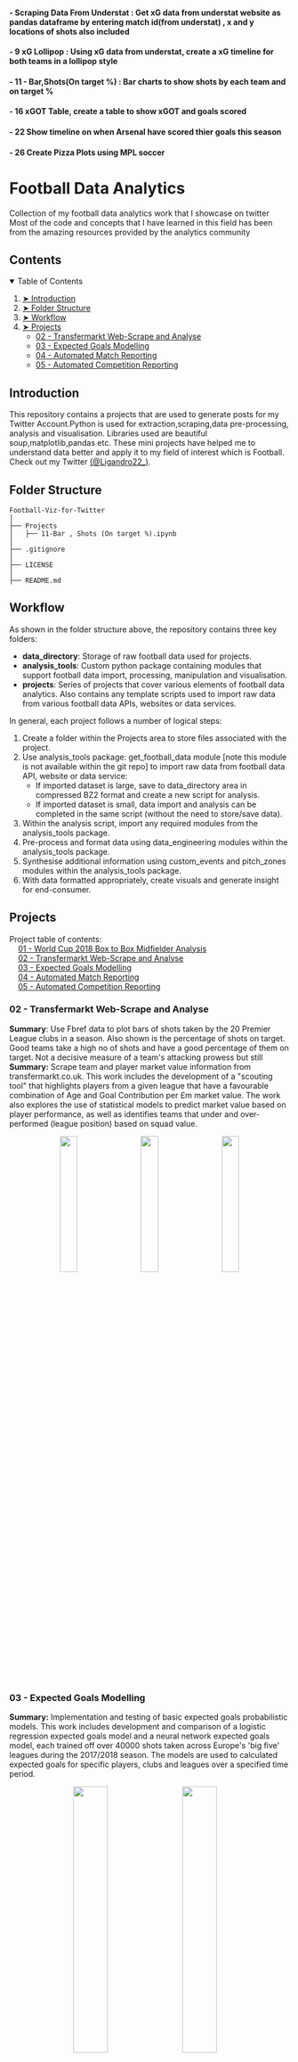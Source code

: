
#### - Scraping Data From Understat : Get xG data from understat website as pandas dataframe by entering match id(from understat) , x and y locations of shots also included
#### -  9 xG Lollipop : Using xG data from understat, create a xG timeline for both teams in a lollipop style
#### - 11 - Bar,Shots(On target %) : Bar charts to show shots by each team and on target %
#### - 16 xGOT Table, create a table to show xGOT and goals scored
#### - 22 Show timeline on when Arsenal have scored thier goals this season
#### - 26 Create Pizza Plots using MPL soccer 


# Football Data Analytics
Collection of my football data analytics work that I showcase on twitter
Most of the code and concepts that I have learned in this field has been from the amazing resources provided by the analytics community


## Contents

<details open="open">
  <summary>Table of Contents</summary>
  <ol>
    <li><a href="#introduction"> ➤ Introduction</a></li>
    <li><a href="#folder-structure"> ➤ Folder Structure</a></li>
    <li><a href="#workflow"> ➤ Workflow</a></li>
    <li>
      <a href="#projects"> ➤ Projects</a>
      <ul>
        <li><a href="#11---transfermarkt-web-scrape-and-analyse">02 - Transfermarkt Web-Scrape and Analyse</a></li>
        <li><a href="#03---expected-goals-modelling">03 - Expected Goals Modelling</a></li>
        <li><a href="#04---automated-match-reporting">04 - Automated Match Reporting</a></li>
        <li><a href="#05---automated-competition-reporting">05 - Automated Competition Reporting</a></li>
      </ul>
    </li>
  </ol>
</details>

## Introduction
This repository contains a projects that are used to generate posts for my Twitter Account.Python is used for extraction,scraping,data pre-processing, analysis and visualisation. Libraries used are beautiful soup,matplotlib,pandas etc. These mini projects have helped me to understand data better and apply it to my field of interest which is Football. Check out my Twitter [(@Ligandro22_)](https://twitter.com/Ligandro22).


## Folder Structure

    Football-Viz-for-Twitter
    │
    ├── Projects
    │   ├── 11-Bar , Shots (On target %).ipynb
    │ 
    ├── .gitignore 
    │     
    ├── LICENSE 
    │ 
    ├── README.md 

## Workflow

As shown in the folder structure above, the repository contains three key folders:
- **data_directory**: Storage of raw football data used for projects.
- **analysis_tools**: Custom python package containing modules that support football data import, processing, manipulation and visualisation.
- **projects**: Series of projects that cover various elements of football data analytics. Also contains any template scripts used to import raw data from various football data APIs, websites or data services.

In general, each project follows a number of logical steps:
1. Create a folder within the Projects area to store files associated with the project.
2. Use analysis_tools package: get_football_data module [note this module is not available within the git repo] to import raw data from football data API, website or data service:
    * If imported dataset is large, save to data_directory area in compressed BZ2 format and create a new script for analysis.
    * If imported dataset is small, data import and analysis can be completed in the same script (without the need to store/save data).
3. Within the analysis script, import any required modules from the analysis_tools package.
4. Pre-process and format data using data_engineering modules within the analysis_tools package.
5. Synthesise additional information using custom_events and pitch_zones modules within the analysis_tools package.
6. With data formatted appropriately, create visuals and generate insight for end-consumer.

## Projects

Project table of contents: <br>
&nbsp; &nbsp; [01 - World Cup 2018 Box to Box Midfielder Analysis](#01---world-cup-2018-box-to-box-midfielder-analysis) <br>
&nbsp; &nbsp; [02 - Transfermarkt Web-Scrape and Analyse](#02---transfermarkt-web-scrape-and-analyse) <br>
&nbsp; &nbsp; [03 - Expected Goals Modelling](#03---expected-goals-modelling) <br>
&nbsp; &nbsp; [04 - Automated Match Reporting](#04---automated-match-reporting) <br>
&nbsp; &nbsp; [05 - Automated Competition Reporting](#05---automated-competition-reporting)


### 02 - Transfermarkt Web-Scrape and Analyse


**Summary**: Use Fbref data to plot bars of shots taken by the 20 Premier League clubs in a season. Also shown is the percentage of shots on target. Good teams take a high no of shots and have a good percentage of them on target. Not a decisive measure of a team's attacking prowess but still
**Summary:** Scrape team and player market value information from transfermarkt.co.uk. This work includes the development of a "scouting tool" that highlights players from a given league that have a favourable combination of Age and Goal Contribution per £m market value. The work also explores the use of statistical models to predict market value based on player performance, as well as identifies teams that under and over-performed (league position) based on squad value.

<p align="center">
  <img width="25%" src="./data_directory/misc_data/images/GB2_player_value_regression.png"> &nbsp &nbsp
  <img width="25%" src="./data_directory/misc_data/images/GB2_player_scouting.png"> &nbsp &nbsp
  <img width="25%" src="./data_directory/misc_data/images/GB2_value_league_table.png">
</p>

### 03 - Expected Goals Modelling

**Summary:** Implementation and testing of basic expected goals probabilistic models. This work includes development and comparison of a logistic regression expected goals model and a neural network expected goals model, each trained off over 40000 shots taken across Europe's 'big five' leagues during the 2017/2018 season. The models are used to calculated expected goals for specific players, clubs and leagues over a specified time period.

<p align="center">
  <img width="35%" src="./data_directory/misc_data/images/xg_log_regression_model.png"> &nbsp &nbsp
  <img width="35%" src="./data_directory/misc_data/images/xg_neural_network.png"> &nbsp &nbsp
</p>
<p align="center">
  <img width="25%" src="./data_directory/misc_data/images/EPL-2017-Salah-Shotmap.png"> &nbsp &nbsp
  <img width="25%" src="./data_directory/misc_data/images/EPL-2017-Liverpool-Shotmap.png"> &nbsp &nbsp
  <img width="25%" src="./data_directory/misc_data/images/Bundesliga-2017-All-Shotmap.png"> &nbsp &nbsp
</p>


### 04 - Automated Match Reporting

**Summary:** Development of automated scripts to produce match reports immediately after a match has concluded. This work includes collection and processing of public-domain match event data, and the production of multiple visuals that together constitute informative and appealing match reports. Visuals currently include shot maps, inter-zone passflows, pass plots and offensive action convex hulls.

<p align="center">
  <img width="35%" src="./data_directory/misc_data/images/EPL-2022-08-06-Tottenham-Southampton.png"> &nbsp &nbsp
  <img width="35%" src="./data_directory/misc_data/images/EPL-2022-08-07-Manchester%20United-Brighton.png"> &nbsp &nbsp
</p>
<p align="center">
  <img width="25%" src="./data_directory/misc_data/images/EPL-1640700-Manchester United-Liverpool-passhulls.png"> &nbsp &nbsp
  <img width="29.55%" src="./data_directory/misc_data/images/EPL-1640709-Liverpool-Bournemouth-passreport_Liverpool.png"> &nbsp &nbsp
</p>

### 05 - Automated Competition Reporting

**Summary:** Development of automated scripts to produce competition reports and multi-match player evaluations at any point throughout a competition. This work includes collection and processing of public-domain match event data, and the production of multiple visuals that generate novel and meaningful insight at a team and player level. Visuals currently include an assessment of progressive passes, defensive actions and penalty placement.

<p align="center">
  <img width="32%" src="./data_directory/misc_data/images/EPL-2021-top-defensive-actions-per-100-opposition-passes-in-that-third.png"> &nbsp &nbsp 
  <img width="32%" src="./data_directory/misc_data/images/europe5-top-pen-takers-2019-2022.png">
</p>
<p align="center">
  <img width="24%" src="./data_directory/misc_data/images/EPL-2022-defensive-contributions-player-variant.png"> &nbsp &nbsp 
  <img width="24%" src="./data_directory/misc_data/images/EPL-2022-opposition-half-passers-player-variant.png">
</p>
